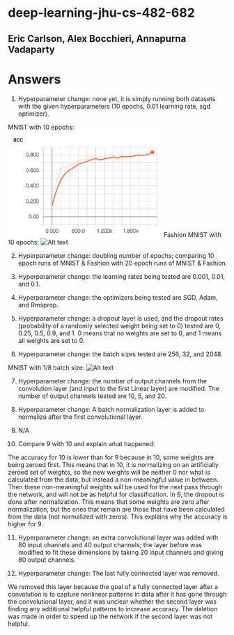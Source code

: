 # deep-learning-jhu-cs-482-682

## Eric Carlson, Alex Bocchieri, Annapurna Vadaparty

# Answers

1. Hyperparameter change: none yet, it is simply running both datasets with the given hyperparameters (10 epochs, 0.01 learning rate, sgd optimizer). 

MNIST with 10 epochs: 
![Alt text](q1/Screenshot%202018-03-05%2022.52.37.png?raw=true "Title")
Fashion MNIST with 10 epochs: 
![Alt text](relative/path/to/img.jpg?raw=true "Title")

2. Hyperparameter change: doubling number of epochs; comparing 10 epoch runs of MNIST & Fashion with 20 epoch runs of MNIST & Fashion. 

3. Hyperparameter change: the learning rates being tested are 0.001, 0.01, and 0.1. 

4. Hyperparameter change: the optimizers being tested are SGD, Adam, and Rmsprop. 

5. Hyperparameter change: a dropout layer is used, and the dropout rates (probability of a randomly selected weight being set to 0) tested are 0, 0.25, 0.5, 0.9, and 1. 0 means that no weights are set to 0, and 1 means all weights are set to 0. 

6. Hyperparameter change: the batch sizes tested are 256, 32, and 2048.

MNIST with 1/8 batch size: 
![Alt text](q6/Screen%20Shot%202018-03-05%20at%2011.06.10%20PM.png?raw=true "Title")

7. Hyperparameter change: the number of output channels from the convolution layer (and input to the first Linear layer) are modified. The number of output channels tested are 10, 5, and 20. 

8. Hyperparameter change: A batch normalization layer is added to normalize after the first convolutional layer. 

9. N/A

10. Compare 9 with 10 and explain what happened: 

The accuracy for 10 is lower than for 9 because in 10, some weights are being zeroed first. This means that in 10, it is normalizing on an artificially zeroed set of weights, so the new weights will be neither 0 nor what is calculated from the data, but instead a non-meaningful value in between. Then these non-meaningful weights will be used for the next pass through the network, and will not be as helpful for classification. In 9, the dropout is done after normalization. This means that some weights are zero after normalization, but the ones that remain are those that have been calculated from the data (not normalized with zeros). This explains why the accuracy is higher for 9. 

11. Hyperparameter change: an extra convolutional layer was added with 80 input channels and 40 output channels; the layer before was modified to fit these dimensions by taking 20 input channels and giving 80 output channels. 

12. Hyperparameter change: The last fully connected layer was removed.

We removed this layer because the goal of a fully connected layer after a convolution is to capture nonlinear patterns in data after it has gone through the convolutional layer, and it was unclear whether the second layer was finding any additional helpful patterns to increase accuracy. The deletion was made in order to speed up the network if the second layer was not helpful. 



